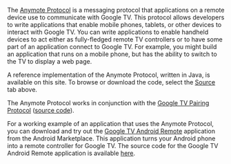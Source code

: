 The [Anymote Protocol](http://code.google.com/tv/remote/docs/index.html) is a messaging protocol that applications on a remote device use to communicate with Google TV.  This protocol allows developers to write applications that enable mobile phones, tablets, or other devices to interact with Google TV.  You can write applications to enable handheld devices to act either as fully-fledged remote TV controllers or to have some part of an application connect to Google TV.  For example, you might build an application that runs on a mobile phone, but has the ability to switch to the TV to display a web page.

A reference implementation of the Anymote Protocol, written in Java, is available on this site.  To browse or download the code, select the [Source](http://code.google.com/p/anymote-protocol/source) tab above.

The Anymote Protocol works in conjunction with the [Google TV Pairing Protocol](http://code.google.com/tv/remote/docs/pairing.html) ([source code](http://code.google.com/p/google-tv-pairing-protocol/)).

For a working example of an application that uses the Anymote Protocol, you can download and try out the [Google TV Android Remote](https://market.android.com/details?id=com.google.android.apps.tvremote) application from the Android Marketplace.  This application turns your Android phone into a remote controller for Google TV.  The source code for the Google TV Android Remote application is available [here](http://code.google.com/p/google-tv-remote/).
